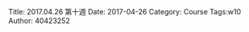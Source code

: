 Title: 2017.04.26 第十週
Date: 2017-04-26
Category: Course
Tags:w10
Author: 40423252

<!-- PELICAN_END_SUMMARY -->
